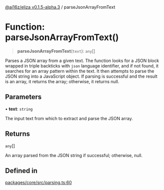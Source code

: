 [@ai16z/eliza v0.1.5-alpha.3](../index.md) / parseJsonArrayFromText

# Function: parseJsonArrayFromText()

> **parseJsonArrayFromText**(`text`): `any`[]

Parses a JSON array from a given text. The function looks for a JSON block wrapped in triple backticks
with `json` language identifier, and if not found, it searches for an array pattern within the text.
It then attempts to parse the JSON string into a JavaScript object. If parsing is successful and the result
is an array, it returns the array; otherwise, it returns null.

## Parameters

• **text**: `string`

The input text from which to extract and parse the JSON array.

## Returns

`any`[]

An array parsed from the JSON string if successful; otherwise, null.

## Defined in

[packages/core/src/parsing.ts:60](https://github.com/ahmadmardeni1/eliza/blob/main/packages/core/src/parsing.ts#L60)
